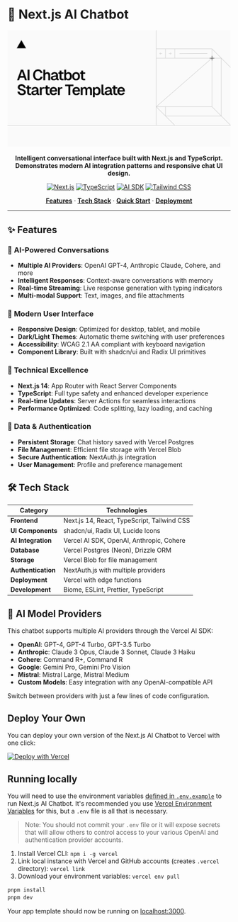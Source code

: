 # 🤖 Next.js AI Chatbot

<div align="center">
  <img alt="Next.js AI Chatbot - Intelligent conversational interface" src="app/(chat)/opengraph-image.png" width="600">

  **Intelligent conversational interface built with Next.js and TypeScript. Demonstrates modern AI integration patterns and responsive chat UI design.**

  [![Next.js](https://img.shields.io/badge/Next.js-14-black?style=for-the-badge&logo=next.js)](https://nextjs.org)
  [![TypeScript](https://img.shields.io/badge/TypeScript-007ACC?style=for-the-badge&logo=typescript&logoColor=white)](https://www.typescriptlang.org)
  [![AI SDK](https://img.shields.io/badge/AI_SDK-Vercel-blue?style=for-the-badge)](https://sdk.vercel.ai)
  [![Tailwind CSS](https://img.shields.io/badge/Tailwind_CSS-38B2AC?style=for-the-badge&logo=tailwind-css&logoColor=white)](https://tailwindcss.com)
</div>

<p align="center">
  <a href="#-features"><strong>Features</strong></a> ·
  <a href="#-tech-stack"><strong>Tech Stack</strong></a> ·
  <a href="#-quick-start"><strong>Quick Start</strong></a> ·
  <a href="#-deployment"><strong>Deployment</strong></a>
</p>

---

## ✨ Features

### 🧠 **AI-Powered Conversations**
- **Multiple AI Providers**: OpenAI GPT-4, Anthropic Claude, Cohere, and more
- **Intelligent Responses**: Context-aware conversations with memory
- **Real-time Streaming**: Live response generation with typing indicators
- **Multi-modal Support**: Text, images, and file attachments

### 🎨 **Modern User Interface**
- **Responsive Design**: Optimized for desktop, tablet, and mobile
- **Dark/Light Themes**: Automatic theme switching with user preferences
- **Accessibility**: WCAG 2.1 AA compliant with keyboard navigation
- **Component Library**: Built with shadcn/ui and Radix UI primitives

### 🔧 **Technical Excellence**
- **Next.js 14**: App Router with React Server Components
- **TypeScript**: Full type safety and enhanced developer experience
- **Real-time Updates**: Server Actions for seamless interactions
- **Performance Optimized**: Code splitting, lazy loading, and caching

### 💾 **Data & Authentication**
- **Persistent Storage**: Chat history saved with Vercel Postgres
- **File Management**: Efficient file storage with Vercel Blob
- **Secure Authentication**: NextAuth.js integration
- **User Management**: Profile and preference management

## 🛠️ Tech Stack

| Category | Technologies |
|----------|-------------|
| **Frontend** | Next.js 14, React, TypeScript, Tailwind CSS |
| **UI Components** | shadcn/ui, Radix UI, Lucide Icons |
| **AI Integration** | Vercel AI SDK, OpenAI, Anthropic, Cohere |
| **Database** | Vercel Postgres (Neon), Drizzle ORM |
| **Storage** | Vercel Blob for file management |
| **Authentication** | NextAuth.js with multiple providers |
| **Deployment** | Vercel with edge functions |
| **Development** | Biome, ESLint, Prettier, TypeScript |

## 🤖 AI Model Providers

This chatbot supports multiple AI providers through the Vercel AI SDK:

- **OpenAI**: GPT-4, GPT-4 Turbo, GPT-3.5 Turbo
- **Anthropic**: Claude 3 Opus, Claude 3 Sonnet, Claude 3 Haiku
- **Cohere**: Command R+, Command R
- **Google**: Gemini Pro, Gemini Pro Vision
- **Mistral**: Mistral Large, Mistral Medium
- **Custom Models**: Easy integration with any OpenAI-compatible API

Switch between providers with just a few lines of code configuration.

## Deploy Your Own

You can deploy your own version of the Next.js AI Chatbot to Vercel with one click:

[![Deploy with Vercel](https://vercel.com/button)](https://vercel.com/new/clone?repository-url=https%3A%2F%2Fgithub.com%2Fvercel%2Fai-chatbot&env=AUTH_SECRET,OPENAI_API_KEY&envDescription=Learn%20more%20about%20how%20to%20get%20the%20API%20Keys%20for%20the%20application&envLink=https%3A%2F%2Fgithub.com%2Fvercel%2Fai-chatbot%2Fblob%2Fmain%2F.env.example&demo-title=AI%20Chatbot&demo-description=An%20Open-Source%20AI%20Chatbot%20Template%20Built%20With%20Next.js%20and%20the%20AI%20SDK%20by%20Vercel.&demo-url=https%3A%2F%2Fchat.vercel.ai&stores=[{%22type%22:%22postgres%22},{%22type%22:%22blob%22}])

## Running locally

You will need to use the environment variables [defined in `.env.example`](.env.example) to run Next.js AI Chatbot. It's recommended you use [Vercel Environment Variables](https://vercel.com/docs/projects/environment-variables) for this, but a `.env` file is all that is necessary.

> Note: You should not commit your `.env` file or it will expose secrets that will allow others to control access to your various OpenAI and authentication provider accounts.

1. Install Vercel CLI: `npm i -g vercel`
2. Link local instance with Vercel and GitHub accounts (creates `.vercel` directory): `vercel link`
3. Download your environment variables: `vercel env pull`

```bash
pnpm install
pnpm dev
```

Your app template should now be running on [localhost:3000](http://localhost:3000/).
